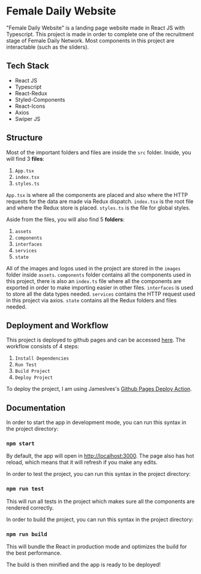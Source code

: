# Female Daily Website

"Female Daily Website" is a landing page website made in React JS with Typescript. This project is made in order to complete one of the recruitment stage of Female Daily Network. Most components in this project are interactable (such as the sliders).

## Tech Stack

* React JS
* Typescript
* React-Redux
* Styled-Components
* React-Icons
* Axios
* Swiper JS

## Structure

Most of the important folders and files are inside the `src` folder. Inside, you will find 3 __files__:

1. `App.tsx`
2. `index.tsx`
3. `styles.ts`

`App.tsx` is where all the components are placed and also where the HTTP requests for the data are made via Redux dispatch. `index.tsx` is the root file and where the Redux store is placed. `styles.ts` is the file for global styles. 

Aside from the files, you will also find 5 __folders__:

1. `assets`
2. `components`
3. `interfaces`
4. `services`
5. `state`

All of the images and logos used in the project are stored in the `images` folder inside `assets`. `components` folder contains all the components used in this project, there is also an `index.ts` file where all the components are exported in order to make importing easier in other files. `interfaces` is used to store all the data types needed. `services` contains the HTTP request used in this project via axios. `state` contains all the Redux folders and files needed.

## Deployment and Workflow

This project is deployed to github pages and can be accessed [here](https://alifsiregar.github.io/female-daily-web/). The workflow consists of 4 steps:

1. `Install Dependencies`
2. `Run Test`
3. `Build Project`
4. `Deploy Project`

To deploy the project, I am using JamesIves's [Github Pages Deploy Action](https://github.com/JamesIves/github-pages-deploy-action).

## Documentation

In order to start the app in development mode,  you can run this syntax in the project directory:

### `npm start`

By default, the app will open in [http://localhost:3000](http://localhost:3000). The page also has hot reload, which means that it will refresh if you make any edits.

In order to test the project, you can run this syntax in the project directory:

### `npm run test`

This will run all tests in the project which makes sure all the components are rendered correctly.

In order to build the project, you can run this syntax in the project directory:

### `npm run build`

This will bundle the React in production mode and optimizes the build for the best performance.

The build is then minified and the app is ready to be deployed!